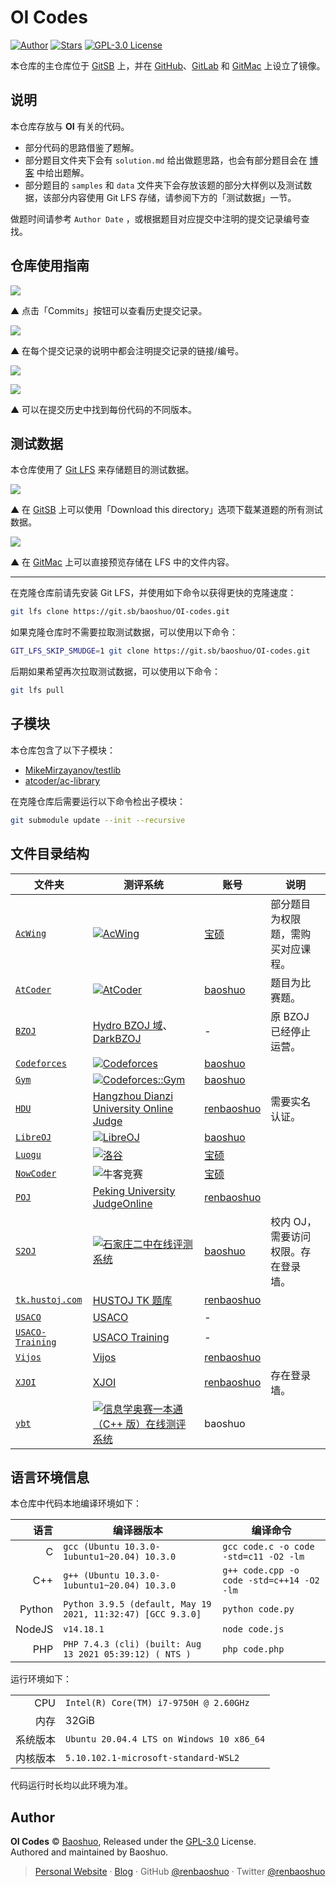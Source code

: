# OI Codes

[![Author](https://img.shields.io/badge/Author-Baoshuo-b68469.svg?style=flat-square)](https://baoshuo.ren) [![Stars](https://img.shields.io/github/stars/renbaoshuo/OI-codes?style=flat-square)](https://github.com/renbaoshuo/OI-codes/stargazers) [![GPL-3.0 License](https://img.shields.io/github/license/renbaoshuo/OI-codes?style=flat-square)](/LICENSE)

本仓库的主仓库位于 [GitSB](https://git.sb/baoshuo/OI-codes) 上，并在 [GitHub](https://github.com/renbaoshuo/OI-codes)、[GitLab](https://gitlab.com/baoshuo/OI-codes) 和 [GitMac](https://git.m.ac/baoshuo/OI-codes) 上设立了镜像。

## 说明

本仓库存放与 **OI** 有关的代码。

- 部分代码的思路借鉴了题解。
- 部分题目文件夹下会有 `solution.md` 给出做题思路，也会有部分题目会在 [博客](https://oi.baoshuo.ren/) 中给出题解。
- 部分题目的 `samples` 和 `data` 文件夹下会存放该题的部分大样例以及测试数据，该部分内容使用 Git LFS 存储，请参阅下方的「测试数据」一节。

做题时间请参考 `Author Date` ，或根据题目对应提交中注明的提交记录编号查找。

## 仓库使用指南

![](https://arina.loli.net/2022/05/29/zVmpsoQ34KiYDGc.png)

▲ 点击「Commits」按钮可以查看历史提交记录。

![](https://arina.loli.net/2022/05/29/bcQpPV1d7843nDX.png)

▲ 在每个提交记录的说明中都会注明提交记录的链接/编号。

![](https://arina.loli.net/2022/05/29/N6A2kDgCnu8Jc9r.png)

![](https://arina.loli.net/2022/05/29/3IyAo9KdtQgslhL.png)

▲ 可以在提交历史中找到每份代码的不同版本。

## 测试数据

本仓库使用了 [Git LFS](https://git-lfs.github.com) 来存储题目的测试数据。

![](https://arina.loli.net/2022/07/12/Dv8t2bcr1G9fyBT.png)

▲ 在 [GitSB](https://git.sb/baoshuo/OI-codes) 上可以使用「Download this directory」选项下载某道题的所有测试数据。

![](https://arina.loli.net/2022/07/12/9gN2tKMqUVIO5iY.png)

▲ 在 [GitMac](https://git.m.ac/baoshuo/OI-codes) 上可以直接预览存储在 LFS 中的文件内容。

---

在克隆仓库前请先安装 Git LFS，并使用如下命令以获得更快的克隆速度：

```bash
git lfs clone https://git.sb/baoshuo/OI-codes.git
```

如果克隆仓库时不需要拉取测试数据，可以使用以下命令：

```bash
GIT_LFS_SKIP_SMUDGE=1 git clone https://git.sb/baoshuo/OI-codes.git
```

后期如果希望再次拉取测试数据，可以使用以下命令：

```bash
git lfs pull
```

## 子模块

本仓库包含了以下子模块：

- [MikeMirzayanov/testlib](https://github.com/MikeMirzayanov/testlib)
- [atcoder/ac-library](https://github.com/atcoder/ac-library)

在克隆仓库后需要运行以下命令检出子模块：

```bash
git submodule update --init --recursive
```

## 文件目录结构

| 文件夹                                | 测评系统                                                                                                                                              | 账号                                                               | 说明                                |
| ------------------------------------- | ----------------------------------------------------------------------------------------------------------------------------------------------------- | ------------------------------------------------------------------ | ----------------------------------- |
| [`AcWing`](./AcWing/)                 | [![AcWing](https://arina.loli.net/2022/05/29/P2bn7gmuZKvAqIV.png/250/50)](https://www.acwing.com/problem/)                                            | [宝硕](https://www.acwing.com/user/myspace/index/32848/)           | 部分题目为权限题，需购买对应课程。  |
| [`AtCoder`](./AtCoder/)               | [![AtCoder](https://arina.loli.net/2022/05/29/wZ2Ge4uRt7S9Qxz.png/1000/75)](https://atcoder.jp/contests/archive)                                      | [baoshuo](https://atcoder.jp/users/baoshuo)                        | 题目为比赛题。                      |
| [`BZOJ`](./BZOJ/)                     | [Hydro BZOJ 域](https://hydro.ac/d/bzoj/)、[DarkBZOJ](https://darkbzoj.tk/problems)                                                                   | -                                                                  | 原 BZOJ 已经停止运营。              |
| [`Codeforces`](./Codeforces/)         | [![Codeforces](https://arina.loli.net/2022/05/29/34Lz8cShuaVDEZI.png/250/50)](https://codeforces.com/problemset)                                      | [baoshuo](https://codeforces.com/profile/baoshuo)                  |                                     |
| [`Gym`](./Gym/)                       | [![Codeforces::Gym](https://arina.loli.net/2022/05/29/34Lz8cShuaVDEZI.png/250/50)](https://codeforces.com/gyms)                                       | [baoshuo](https://codeforces.com/profile/baoshuo)                  |                                     |
| [`HDU`](./HDU/)                       | [Hangzhou Dianzi University Online Judge](http://acm.hdu.edu.cn/listproblem.php?vol=1)                                                                | [renbaoshuo](http://acm.hdu.edu.cn/userstatus.php?user=renbaoshuo) | 需要实名认证。                      |
| [`LibreOJ`](./LibreOJ/)               | [![LibreOJ](https://arina.loli.net/2022/05/29/bSj28sOMdiJc9Lp.png/250/50)](https://loj.ac/p)                                                          | [baoshuo](https://loj.ac/u/baoshuo)                                |                                     |
| [`Luogu`](./Luogu/)                   | [![洛谷](https://arina.loli.net/2022/05/29/hUrC3Ky4n6XiSx2.png/250/50)](https://www.luogu.com.cn/problem/list)                                        | [宝硕](https://www.luogu.com.cn/user/168214)                       |                                     |
| [`NowCoder`](./NowCoder/)             | ![牛客竞赛](https://arina.loli.net/2022/05/29/K24iPrRsmF6CGBT.png/250/50)                                                                             | [宝硕](https://ac.nowcoder.com/acm/contest/profile/742234351)      |                                     |
| [`POJ`](./POJ/)                       | [Peking University JudgeOnline](http://poj.org/problemlist)                                                                                           | [renbaoshuo](http://poj.org/userstatus?user_id=renbaoshuo)         |                                     |
| [`S2OJ`](./S2OJ/)                     | [![石家庄二中在线评测系统](https://arina.loli.net/2022/05/29/RdHeuitDCTGgNcQ.png/300/50)](https://www.sjzezoj.com/problems)                           | [baoshuo](https://www.sjzezoj.com/user/profile/baoshuo)            | 校内 OJ，需要访问权限。存在登录墙。 |
| [`tk.hustoj.com`](./tk.hustoj.com/)   | [HUSTOJ TK 题库](http://tk.hustoj.com/problemset.php)                                                                                                 | [renbaoshuo](http://tk.hustoj.com/userinfo.php?user=renbaoshuo)    |                                     |
| [`USACO`](./USACO/)                   | [USACO](https://www.usaco.org)                                                                                                                        | -                                                                  |                                     |
| [`USACO-Training`](./USACO-Training/) | [USACO Training](https://train.usaco.org/)                                                                                                            | -                                                                  |                                     |
| [`Vijos`](./Vijos/)                   | [Vijos](https://vijos.org/p)                                                                                                                          | [renbaoshuo](https://vijos.org/user/145797)                        |                                     |
| [`XJOI`](./XJOI/)                     | [XJOI](https://xjoi.net/problemlist)                                                                                                                  | [renbaoshuo](https://xjoi.net/user/profile/renbaoshuo)             | 存在登录墙。                        |
| [`ybt`](./ybt/)                       | [![信息学奥赛一本通（C++ 版）在线测评系统](https://arina.loli.net/2022/05/29/k92iPQR1ZLabzmB.jpg/250/50)](http://ybt.ssoier.cn:8088/problem_list.php) | baoshuo                                                            |                                     |

## 语言环境信息

本仓库中代码本地编译环境如下：

|   语言 | 编译器版本                                                  | 编译命令                                  |
| -----: | ----------------------------------------------------------- | ----------------------------------------- |
|      C | `gcc (Ubuntu 10.3.0-1ubuntu1~20.04) 10.3.0`                 | `gcc code.c -o code -std=c11 -O2 -lm`     |
|    C++ | `g++ (Ubuntu 10.3.0-1ubuntu1~20.04) 10.3.0`                 | `g++ code.cpp -o code -std=c++14 -O2 -lm` |
| Python | `Python 3.9.5 (default, May 19 2021, 11:32:47) [GCC 9.3.0]` | `python code.py`                          |
| NodeJS | `v14.18.1`                                                  | `node code.js`                            |
|    PHP | `PHP 7.4.3 (cli) (built: Aug 13 2021 05:39:12) ( NTS )`     | `php code.php`                            |

运行环境如下：

|          |                                           |
| -------: | :---------------------------------------- |
|      CPU | `Intel(R) Core(TM) i7-9750H @ 2.60GHz`    |
|     内存 | 32GiB                                     |
| 系统版本 | `Ubuntu 20.04.4 LTS on Windows 10 x86_64` |
| 内核版本 | `5.10.102.1-microsoft-standard-WSL2`      |

代码运行时长均以此环境为准。

## Author

**OI Codes** © [Baoshuo](https://github.com/renbaoshuo), Released under the [GPL-3.0](./LICENSE) License.<br>
Authored and maintained by Baoshuo.

> [Personal Website](https://baoshuo.ren) · [Blog](https://blog.baoshuo.ren) · GitHub [@renbaoshuo](https://github.com/renbaoshuo) · Twitter [@renbaoshuo](https://twitter.com/renbaoshuo)
